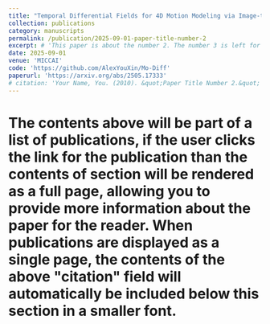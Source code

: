 ```yaml
---
title: "Temporal Differential Fields for 4D Motion Modeling via Image-to-Video Synthesis"
collection: publications
category: manuscripts
permalink: /publication/2025-09-01-paper-title-number-2
excerpt: # 'This paper is about the number 2. The number 3 is left for future work.'
date: 2025-09-01
venue: 'MICCAI'
code: 'https://github.com/AlexYouXin/Mo-Diff'
paperurl: 'https://arxiv.org/abs/2505.17333'
# citation: 'Your Name, You. (2010). &quot;Paper Title Number 2.&quot; <i>Journal 1</i>. 1(2).'
---
```


# The contents above will be part of a list of publications, if the user clicks the link for the publication than the contents of section will be rendered as a full page, allowing you to provide more information about the paper for the reader. When publications are displayed as a single page, the contents of the above "citation" field will automatically be included below this section in a smaller font.
